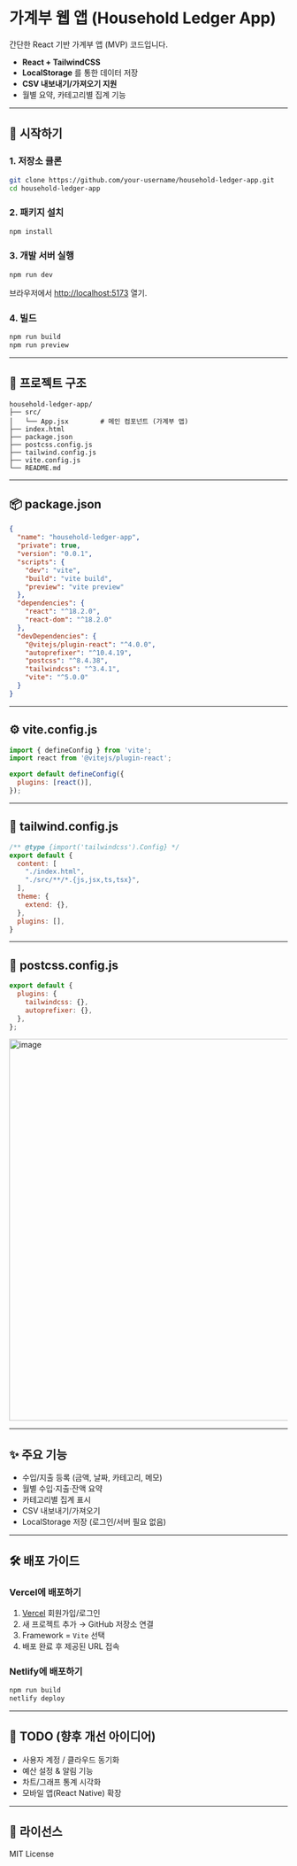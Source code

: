 # 가계부 웹 앱 (Household Ledger App)

간단한 React 기반 가계부 앱 (MVP) 코드입니다. 

- **React + TailwindCSS**
- **LocalStorage** 를 통한 데이터 저장
- **CSV 내보내기/가져오기 지원**
- 월별 요약, 카테고리별 집계 기능

---

## 🚀 시작하기

### 1. 저장소 클론
```bash
git clone https://github.com/your-username/household-ledger-app.git
cd household-ledger-app
```

### 2. 패키지 설치
```bash
npm install
```

### 3. 개발 서버 실행
```bash
npm run dev
```

브라우저에서 [http://localhost:5173](http://localhost:5173) 열기.

### 4. 빌드
```bash
npm run build
npm run preview
```

---

## 📂 프로젝트 구조
```
household-ledger-app/
├── src/
│   └── App.jsx        # 메인 컴포넌트 (가계부 앱)
├── index.html
├── package.json
├── postcss.config.js
├── tailwind.config.js
├── vite.config.js
└── README.md
```

---

## 📦 package.json
```json
{
  "name": "household-ledger-app",
  "private": true,
  "version": "0.0.1",
  "scripts": {
    "dev": "vite",
    "build": "vite build",
    "preview": "vite preview"
  },
  "dependencies": {
    "react": "^18.2.0",
    "react-dom": "^18.2.0"
  },
  "devDependencies": {
    "@vitejs/plugin-react": "^4.0.0",
    "autoprefixer": "^10.4.19",
    "postcss": "^8.4.38",
    "tailwindcss": "^3.4.1",
    "vite": "^5.0.0"
  }
}
```

---

## ⚙️ vite.config.js
```js
import { defineConfig } from 'vite';
import react from '@vitejs/plugin-react';

export default defineConfig({
  plugins: [react()],
});
```

---

## 🎨 tailwind.config.js
```js
/** @type {import('tailwindcss').Config} */
export default {
  content: [
    "./index.html",
    "./src/**/*.{js,jsx,ts,tsx}",
  ],
  theme: {
    extend: {},
  },
  plugins: [],
}
```

---

## 📝 postcss.config.js
```js
export default {
  plugins: {
    tailwindcss: {},
    autoprefixer: {},
  },
};
```
<img width="949" height="690" alt="image" src="https://github.com/user-attachments/assets/d1fdcb1d-4a8e-4cca-ab1b-455ce2d76463" />

---

## ✨ 주요 기능
- 수입/지출 등록 (금액, 날짜, 카테고리, 메모)
- 월별 수입·지출·잔액 요약
- 카테고리별 집계 표시
- CSV 내보내기/가져오기
- LocalStorage 저장 (로그인/서버 필요 없음)

---



## 🛠️ 배포 가이드

### Vercel에 배포하기
1. [Vercel](https://vercel.com) 회원가입/로그인
2. 새 프로젝트 추가 → GitHub 저장소 연결
3. Framework = `Vite` 선택
4. 배포 완료 후 제공된 URL 접속

### Netlify에 배포하기
```bash
npm run build
netlify deploy
```

---

## 📌 TODO (향후 개선 아이디어)
- 사용자 계정 / 클라우드 동기화
- 예산 설정 & 알림 기능
- 차트/그래프 통계 시각화
- 모바일 앱(React Native) 확장

---

## 📜 라이선스
MIT License
